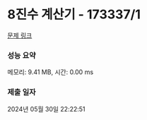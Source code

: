 # 8진수 계산기 - 173337/1 

[문제 링크](https://level.goorm.io/exam/173337/8%EC%A7%84%EC%88%98-%EA%B3%84%EC%82%B0%EA%B8%B0/quiz/1) 

### 성능 요약

메모리: 9.41 MB, 시간: 0.00 ms

### 제출 일자

2024년 05월 30일 22:22:51

